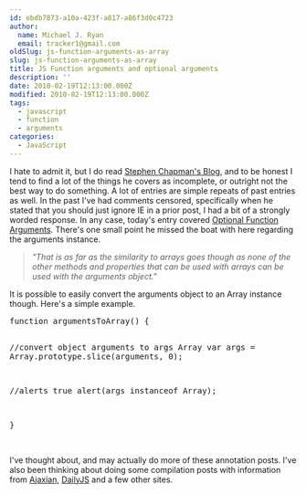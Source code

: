 ```yaml
---
id: ebdb7873-a10a-423f-a817-a86f3d0c4723
author:
  name: Michael J. Ryan
  email: tracker1@gmail.com
oldSlug: js-function-arguments-as-array
slug: js-function-arguments-as-array
title: JS Function arguments and optional arguments
description: ''
date: 2010-02-19T12:13:00.000Z
modified: 2010-02-19T12:13:00.000Z
tags:
  - javascript
  - function
  - arguments
categories:
  - JavaScript
---
```


<p>I hate to admit it, but I do read <a href="http://javascript.about.com/b/" test="true">Stephen Chapman&apos;s Blog</a>, and to be honest I tend to find a lot of the things he covers as incomplete, or outright not the best way to do something.  A lot of entries are simple repeats of past entries as well.  In the past I&apos;ve had comments censored, specifically when he stated that you should just ignore IE in a prior post, I had a bit of a strongly worded response.  In any case, today&apos;s entry covered <a href="http://javascript.about.com/library/blargs.htm" test="true">Optional Function Arguments</a>.  There&apos;s one small point he missed the boat with here regarding the arguments instance.</p>
<blockquote><em>&quot;That is as far as the similarity to arrays goes though as none of the other methods and properties that can be used with arrays can be used with the arguments object.&quot;</em></blockquote>
<p>It is possible to easily convert the arguments object to an Array instance though. Here&apos;s a simple example.</p>
<pre class="brush: js">function argumentsToArray() {

  //convert object arguments to args Array
  var args = Array.prototype.slice(arguments, 0);

  //alerts true
  alert(args instanceof Array);

}</pre>
<p><br>I&apos;ve thought about, and may actually do more of these annotation posts.  I&apos;ve also been thinking about doing some compilation posts with information from <a href="http://ajaxian.com/" test="true">Ajaxian</a>, <a href="http://dailyjs.com/" test="true">DailyJS</a> and a few other sites.</p>